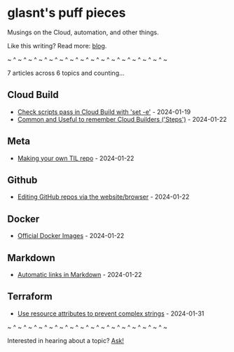 # glasnt's puff pieces

Musings on the Cloud, automation, and other things. 

Like this writing? Read more: [blog](https://glasnt.com/blog). 

~ ^ ~ ^ ~ ^ ~ ^ ~ ^ ~ ^ ~ ^ ~ ^ ~ ^ ~ ^ ~ ^ ~ ^ ~ ^ ~ ^ ~ ^ ~

<!-- index starts -->
7 articles across 6 topics and counting...

## Cloud Build

* [Check scripts pass in Cloud Build with 'set -e'](https://github.com/glasnt/puff/blob/latest/cloud_build/check_scripts_pass.md) - 2024-01-19
* [Common and Useful to remember Cloud Builders ('Steps')](https://github.com/glasnt/puff/blob/latest/cloud_build/common_step_builders.md) - 2024-01-22

## Meta

* [Making your own TIL repo](https://github.com/glasnt/puff/blob/latest/meta/til_repo.md) - 2024-01-22

## Github

* [Editing GitHub repos via the website/browser](https://github.com/glasnt/puff/blob/latest/github/browser_based_editing.md) - 2024-01-22

## Docker

* [Official Docker Images](https://github.com/glasnt/puff/blob/latest/docker/official_images.md) - 2024-01-22

## Markdown

* [Automatic links in Markdown](https://github.com/glasnt/puff/blob/latest/markdown/automatic_links.md) - 2024-01-22

## Terraform

* [Use resource attributes to prevent complex strings](https://github.com/glasnt/puff/blob/latest/terraform/resource_attributes.md) - 2024-01-31
<!-- index ends -->

~ ^ ~ ^ ~ ^ ~ ^ ~ ^ ~ ^ ~ ^ ~ ^ ~ ^ ~ ^ ~ ^ ~ ^ ~ ^ ~ ^ ~ ^ ~

Interested in hearing about a topic? [Ask!](https://github.com/glasnt/puff/issues/new)
